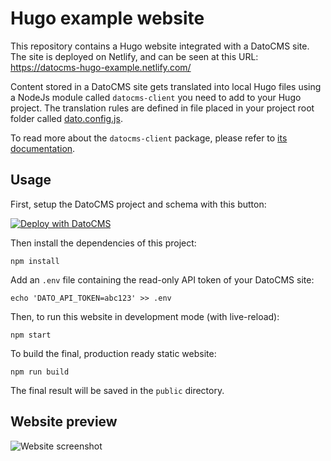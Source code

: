 # Hugo example website

This repository contains a Hugo website integrated with a DatoCMS site. The site is deployed on Netlify, and can be seen at this URL: https://datocms-hugo-example.netlify.com/

Content stored in a DatoCMS site gets translated into local Hugo files using a NodeJs module called `datocms-client` you need to add to your Hugo project. The translation rules are defined in file placed in your project root folder called [dato.config.js](https://github.com/datocms/hugo-example/blob/master/dato.config.js).

To read more about the `datocms-client` package, please refer to [its documentation](https://github.com/datocms/js-datocms-client/blob/master/docs/dato-cli.md).

## Usage

First, setup the DatoCMS project and schema with this button:

[![Deploy with DatoCMS](https://dashboard.datocms.com/deploy/button.svg)](https://dashboard.datocms.com/deploy?repo=datocms/hugo-example)

Then install the dependencies of this project:

```
npm install
```

Add an `.env` file containing the read-only API token of your DatoCMS site:

```
echo 'DATO_API_TOKEN=abc123' >> .env
```

Then, to run this website in development mode (with live-reload):

```
npm start
```

To build the final, production ready static website:

```
npm run build
```

The final result will be saved in the `public` directory.

## Website preview

![Website screenshot](https://raw.githubusercontent.com/datocms/jekyll-example/master/screenshot.png)

